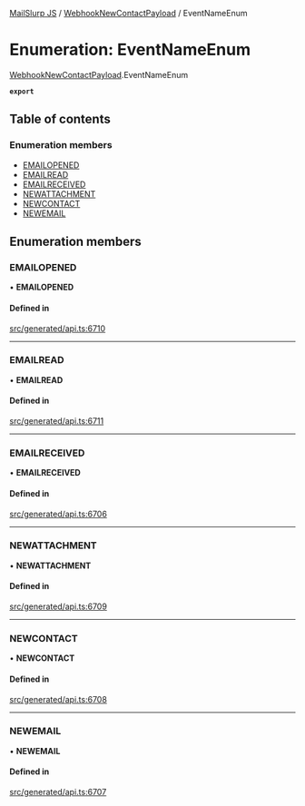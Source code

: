 [MailSlurp JS](../README.md) / [WebhookNewContactPayload](../modules/WebhookNewContactPayload.md) / EventNameEnum

# Enumeration: EventNameEnum

[WebhookNewContactPayload](../modules/WebhookNewContactPayload.md).EventNameEnum

**`export`**

## Table of contents

### Enumeration members

- [EMAILOPENED](WebhookNewContactPayload.EventNameEnum.md#emailopened)
- [EMAILREAD](WebhookNewContactPayload.EventNameEnum.md#emailread)
- [EMAILRECEIVED](WebhookNewContactPayload.EventNameEnum.md#emailreceived)
- [NEWATTACHMENT](WebhookNewContactPayload.EventNameEnum.md#newattachment)
- [NEWCONTACT](WebhookNewContactPayload.EventNameEnum.md#newcontact)
- [NEWEMAIL](WebhookNewContactPayload.EventNameEnum.md#newemail)

## Enumeration members

### EMAILOPENED

• **EMAILOPENED**

#### Defined in

[src/generated/api.ts:6710](https://github.com/mailslurp/mailslurp-client/blob/004c609/src/generated/api.ts#L6710)

___

### EMAILREAD

• **EMAILREAD**

#### Defined in

[src/generated/api.ts:6711](https://github.com/mailslurp/mailslurp-client/blob/004c609/src/generated/api.ts#L6711)

___

### EMAILRECEIVED

• **EMAILRECEIVED**

#### Defined in

[src/generated/api.ts:6706](https://github.com/mailslurp/mailslurp-client/blob/004c609/src/generated/api.ts#L6706)

___

### NEWATTACHMENT

• **NEWATTACHMENT**

#### Defined in

[src/generated/api.ts:6709](https://github.com/mailslurp/mailslurp-client/blob/004c609/src/generated/api.ts#L6709)

___

### NEWCONTACT

• **NEWCONTACT**

#### Defined in

[src/generated/api.ts:6708](https://github.com/mailslurp/mailslurp-client/blob/004c609/src/generated/api.ts#L6708)

___

### NEWEMAIL

• **NEWEMAIL**

#### Defined in

[src/generated/api.ts:6707](https://github.com/mailslurp/mailslurp-client/blob/004c609/src/generated/api.ts#L6707)
